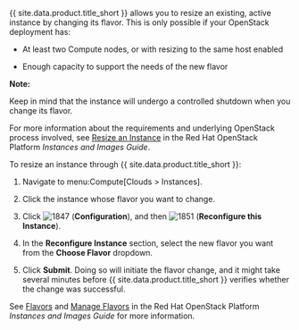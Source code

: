 {{ site.data.product.title_short }} allows you to resize an existing, active instance by
changing its flavor. This is only possible if your OpenStack deployment
has:

  - At least two Compute nodes, or with resizing to the same host
    enabled

  - Enough capacity to support the needs of the new flavor

**Note:**

Keep in mind that the instance will undergo a controlled shutdown when you change its flavor.

For more information about the requirements and underlying OpenStack process involved, see [Resize an Instance](https://access.redhat.com/documentation/en/red-hat-openstack-platform/8/single/instances-and-images-guide/#section-resize-instance)
in the Red Hat OpenStack Platform *Instances and Images Guide*.

To resize an instance through {{ site.data.product.title_short }}:

1.  Navigate to menu:Compute\[Clouds \> Instances\].

2.  Click the instance whose flavor you want to change.

3.  Click ![1847](../images/1847.png) (**Configuration**), and then
    ![1851](../images/1851.png) (**Reconfigure this Instance**).

4.  In the **Reconfigure Instance** section, select the new flavor you
    want from the **Choose Flavor** dropdown.

5.  Click **Submit**. Doing so will initiate the flavor change, and it
    might take several minutes before {{ site.data.product.title_short }} verifies whether
    the change was successful.

See [Flavors](#flavors) and [Manage Flavors](https://access.redhat.com/documentation/en/red-hat-openstack-platform/8/single/instances-and-images-guide/#section-flavors) in the Red Hat OpenStack Platform *Instances and Images Guide* for more
information.
